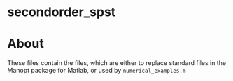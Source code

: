 # secondorder_spst

# About

These files contain the files, which are either to replace standard files in the Manopt package for Matlab, or used by ```numerical_examples.m```
